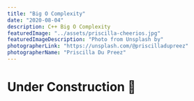 ```yaml
---
title: "Big O Complexity"
date: "2020-08-04"
description: C++ Big O Complexity
featuredImage: "../assets/priscilla-cheerios.jpg"
featuredImageDescription: "Photo from Unsplash by"
photographerLink: "https://unsplash.com/@priscilladupreez"
photographerName: "Priscilla Du Preez"
---
```

# Under Construction 🚧
